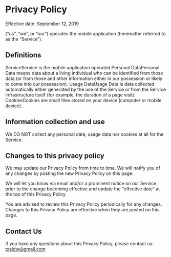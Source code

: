 # Privacy Policy
Effective date: September 12, 2019

(“us”, “we”, or “our”) operates the mobile application (hereinafter referred to as the “Service”).

## Definitions
ServiceService is the mobile application operated
Personal DataPersonal Data means data about a living individual who can be identified from those data (or from those and other information either in our possession or likely to come into our possession).
Usage DataUsage Data is data collected automatically either generated by the use of the Service or from the Service infrastructure itself (for example, the duration of a page visit).
CookiesCookies are small files stored on your device (computer or mobile device).

## Information collection and use
We DO NOT collect any personal data, usage data nor cookies at all for the Service.

## Changes to this privacy policy
We may update our Privacy Policy from time to time. We will notify you of any changes by posting the new Privacy Policy on this page.

We will let you know via email and/or a prominent notice on our Service, prior to the change becoming effective and update the “effective date” at the top of this Privacy Policy.

You are advised to review this Privacy Policy periodically for any changes. Changes to this Privacy Policy are effective when they are posted on this page.

## Contact Us
If you have any questions about this Privacy Policy, please contact us:
txaidw@gmail.com

